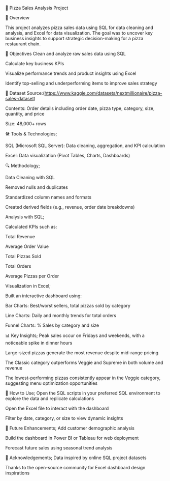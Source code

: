 🍕 Pizza Sales Analysis Project

📌 Overview

This project analyzes pizza sales data using SQL for data cleaning and analysis, and Excel for data visualization. The goal was to uncover key business insights to support strategic decision-making for a pizza restaurant chain.

🎯 Objectives
Clean and analyze raw sales data using SQL

Calculate key business KPIs

Visualize performance trends and product insights using Excel

Identify top-selling and underperforming items to improve sales strategy

📂 Dataset
Source:(https://www.kaggle.com/datasets/nextmillionaire/pizza-sales-dataset)

Contents: Order details including order date, pizza type, category, size, quantity, and price

Size:  48,000+ rows 

🛠️ Tools & Technologies;

SQL (Microsoft SQL Server): Data cleaning, aggregation, and KPI calculation

Excel: Data visualization (Pivot Tables, Charts, Dashboards)

🔍 Methodology;

Data Cleaning with SQL

Removed nulls and duplicates

Standardized column names and formats

Created derived fields (e.g., revenue, order date breakdowns)

Analysis with SQL;

Calculated KPIs such as:

Total Revenue

Average Order Value

Total Pizzas Sold

Total Orders

Average Pizzas per Order

Visualization in Excel;

Built an interactive dashboard using:

Bar Charts: Best/worst sellers, total pizzas sold by category

Line Charts: Daily and monthly trends for total orders

Funnel Charts: % Sales by category and size

📊 Key Insights;
Peak sales occur on Fridays and weekends, with a noticeable spike in dinner hours

Large-sized pizzas generate the most revenue despite mid-range pricing

The Classic category outperforms Veggie and Supreme in both volume and revenue

The lowest-performing pizzas consistently appear in the Veggie category, suggesting menu optimization opportunities

📁 How to Use;
Open the SQL scripts in your preferred SQL environment to explore the data and replicate calculations

Open the Excel file to interact with the dashboard

Filter by date, category, or size to view dynamic insights

🚀 Future Enhancements;
Add customer demographic analysis

Build the dashboard in Power BI or Tableau for web deployment

Forecast future sales using seasonal trend analysis

🙏 Acknowledgements;
Data inspired by online SQL project datasets

Thanks to the open-source community for Excel dashboard design inspirations

